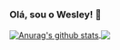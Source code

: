 ### Olá, sou o Wesley! 👋



<a href="https://github.com/viweesley/github-readme-stats">
  <img align="center" src="https://github-readme-stats.anuraghazra1.vercel.app/api?username=viweesley&show_icons=true&include_all_commits=true&theme=material-palenight" alt="Anurag's github stats" />
</a>
<a href="https://github.com/viweesley/github-readme-stats">
  <!-- Change the `github-readme-stats.anuraghazra1.vercel.app` to `github-readme-stats.vercel.app`  -->
  <img align="center" src="https://github-readme-stats.anuraghazra1.vercel.app/api/top-langs/?username=viweesley&layout=compact&theme=material-palenight" />
</a>
